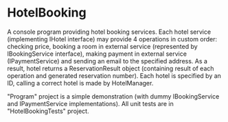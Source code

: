 # HotelBooking

A console program providing hotel booking services. Each hotel service (implementing IHotel interface) may provide 4 operations in custom order: checking price, booking a room in external service (represented by IBookingService interface), making payment in external service (IPaymentService) and sending an email to the specified address. As a result, hotel returns a ReservationResult object (containing result of each operation and generated reservation number). Each hotel is specified by an ID, calling a correct hotel is made by HotelManager.

"Program" project is a simple demonstration (with dummy IBookingService and IPaymentService implementations). All unit tests are in "HotelBookingTests" project.
